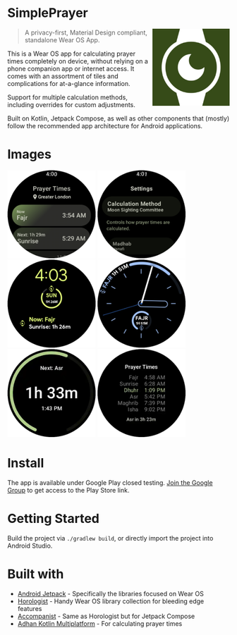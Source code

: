 <h1 align="left">SimplePrayer</h1>
<img align="right" width="175px" src="app/src/main/ic_launcher-playstore.png">

> A privacy-first, Material Design compliant, standalone Wear OS App.

This is a Wear OS app for calculating prayer times completely on device, without relying on a phone companion app or internet access.
It comes with an assortment of tiles and complications for at-a-glance information.

Support for multiple calculation methods, including overrides for custom adjustments.

Built on Kotlin, Jetpack Compose, as well as other components that (mostly) follow the recommended app architecture for Android applications.

# Images

<div float="left">
    <img width="200px" src="images/main_screen.png">
    <img width="200px" src="images/settings_screen.png">
    <img width="200px" src="images/watch_face_1.png">
    <img width="200px" src="images/watch_face_2.png">
    <img width="200px" src="app/src/main/res/drawable/tile_next_prayer_preview.webp">
    <img width="200px" src="app/src/main/res/drawable/tile_prayer_list_preview.webp">
</div>

# Install

The app is available under Google Play closed testing.
[Join the Google Group](https://groups.google.com/g/simple-prayer-testing) to get access to the Play Store link.

# Getting Started

Build the project via `./gradlew build`, or directly import the project into Android Studio.

# Built with

- [Android Jetpack](https://developer.android.com/jetpack) - Specifically the libraries focused on Wear OS
- [Horologist](https://github.com/google/horologist) - Handy Wear OS library collection for bleeding edge features
- [Accompanist](https://github.com/google/accompanist) - Same as Horologist but for Jetpack Compose
- [Adhan Kotlin Multiplatform](https://github.com/batoulapps/adhan-kotlin) - For calculating prayer times
